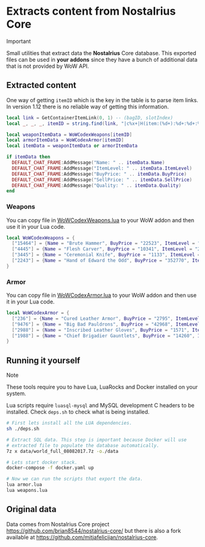 # Extracts content from Nostalrius Core

> [!IMPORTANT]
> Small utilities that extract data the **Nostalrius** Core database.
> This exported files can be used in **your addons** since they have a bunch
> of additional data that is not provided by WoW API.

## Extracted content

One way of getting `itemID` which is the key in the table is to parse
item links. In version 1.12 there is no reliable way of getting this
information.

```lua
local link = GetContainerItemLink(0, 1) -- (bagID, slotIndex)
local _, _, _, itemID = string.find(link, "|c%x+|H(item:(%d+):%d+:%d+:%d+)|h%[.-%]|h|r")

local weaponItemData = WoWCodexWeapons[itemID]
local armorItemData = WoWCodexArmor[itemID]
local itemData = weaponItemData or armorItemData

if itemData then
  DEFAULT_CHAT_FRAME:AddMessage("Name: " .. itemData.Name)
  DEFAULT_CHAT_FRAME:AddMessage("ItemLevel: " .. itemData.ItemLevel)
  DEFAULT_CHAT_FRAME:AddMessage("BuyPrice: " .. itemData.BuyPrice)
  DEFAULT_CHAT_FRAME:AddMessage("SellPrice: " .. itemData.SellPrice)
  DEFAULT_CHAT_FRAME:AddMessage("Quality: " .. itemData.Quality)
end
```

### Weapons

You can copy file in [WoWCodexWeapons.lua](export/WoWCodexWeapons.lua)
to your WoW addon and then use it in your Lua code.

```lua
local WoWCodexWeapons = {
  ["15464"] = {Name = "Brute Hammer", BuyPrice = "22523", ItemLevel = "28", SellPrice = "4504", Quality = "2"},
  ["4445"] = {Name = "Flesh Carver", BuyPrice = "10341", ItemLevel = "23", SellPrice = "2068", Quality = "2"},
  ["3445"] = {Name = "Ceremonial Knife", BuyPrice = "1133", ItemLevel = "12", SellPrice = "226", Quality = "1"},
  ["2243"] = {Name = "Hand of Edward the Odd", BuyPrice = "352770", ItemLevel = "62", SellPrice = "70554", Quality = "4"},
}
```

### Armor

You can copy file in [WoWCodexArmor.lua](export/WoWCodexArmor.lua)
to your WoW addon and then use it in your Lua code.

```lua
local WoWCodexArmor = {
  ["236"] = {Name = "Cured Leather Armor", BuyPrice = "2795", ItemLevel = "22", SellPrice = "559", Quality = "1"},
  ["9476"] = {Name = "Big Bad Pauldrons", BuyPrice = "42968", ItemLevel = "50", SellPrice = "8593", Quality = "3"},
  ["2988"] = {Name = "Inscribed Leather Gloves", BuyPrice = "1571", ItemLevel = "19", SellPrice = "314", Quality = "2"},
  ["1988"] = {Name = "Chief Brigadier Gauntlets", BuyPrice = "14260", ItemLevel = "38", SellPrice = "2852", Quality = "2"},
}
```

## Running it yourself

> [!NOTE]
> These tools require you to have Lua, LuaRocks and Docker installed on
> your system.

Lua scripts require `luasql-mysql` and MySQL development C headers to
be installed. Check `deps.sh` to check what is being installed.

```sh
# First lets install all the LUA dependencies.
sh ./deps.sh

# Extract SQL data. This step is important because Docker will use
# extracted file to populate the database automatically.
7z x data/world_full_08082017.7z -o./data

# Lets start docker stack.
docker-compose -f docker.yaml up

# Now we can run the scripts that export the data.
lua armor.lua
lua weapons.lua
```

## Original data

Data comes from Nostalrius Core project
https://github.com/brian8544/nostalrius-core/ but there is also a fork
available at https://github.com/mitjafelicijan/nostalrius-core.
